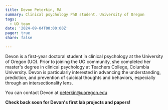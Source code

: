 ```yaml
---
title: Devon Peterkin, MA
summary: Clinical psychology PhD student, University of Oregon
tags: 
  - UO team
date: '2024-09-04T00:00:00Z'
pager: true
share: false

---
```


Devon is a first-year doctoral student in clinical psychology at the University of Oregon (UO). Prior to joining the UO community, she completed her master's degree in clinical psychology at Teachers College, Columbia University. Devon is particularly interested in advancing the understanding, prediction, and prevention of suicidal thoughts and behaviors, especially through an intersectionality lens.

You can contact Devon at peterkin@uoregon.edu

**Check back soon for Devon's first lab projects and papers!**